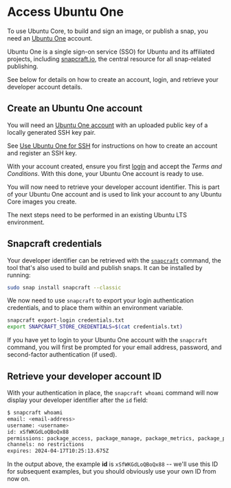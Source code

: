 # Access Ubuntu One

To use Ubuntu Core, to build and sign an image, or publish a snap, you need an [Ubuntu One](https://login.ubuntu.com/) account.

Ubuntu One is a single sign-on service (SSO) for Ubuntu and its affiliated projects, including [snapcraft.io](https://snapcraft.io), the central resource for all snap-related publishing.

See below for details on how to create an account, login, and retrieve your developer account details.

## Create an Ubuntu One account

You will need an [Ubuntu One account](https://snapcraft.io/account) with an uploaded public key of a locally generated SSH key pair. 

See [Use Ubuntu One for SSH](/how-to-guides/manage-ubuntu-core/use-ubuntu-one-ssh) for instructions on how to create an account and register an SSH key.

With your account created, ensure you first [login](https://snapcraft.io/login) and accept the _Terms and Conditions_. With this done, your Ubuntu One account is ready to use.

You will now need to retrieve your developer account identifier. This is part of your Ubuntu One account and is used to link your account to any Ubuntu Core images you create.

The next steps need to be performed in an existing Ubuntu LTS environment.

## Snapcraft credentials

Your developer identifier can be retrieved with the [`snapcraft`](https://snapcraft.io/docs/snapcraft-overview) command, the tool that's also used to build and publish snaps. It can be installed by running:

```bash
sudo snap install snapcraft --classic
```

We now need to use `snapcraft` to export your login authentication credentials, and to place them within an environment variable.

```bash
snapcraft export-login credentials.txt
export SNAPCRAFT_STORE_CREDENTIALS=$(cat credentials.txt)
```

If you have yet to login to your Ubuntu One account with the `snapcraft` command, you will first be prompted for your email address, password, and second-factor authentication (if used).

## Retrieve your developer account ID

With your authentication in place, the `snapcraft whoami` command will now display your developer identifier after the `id` field:

```bash
$ snapcraft whoami
email: <email-address>
username: <username>
id: xSfWKGdLoQBoQx88
permissions: package_access, package_manage, package_metrics, package_push, package_register, package_release, package_update
channels: no restrictions
expires: 2024-04-17T10:25:13.675Z 
```

In the output above, the example **id** is `xSfWKGdLoQBoQx88` -- we'll use this ID for subsequent examples, but you should obviously use your own ID from now on.

